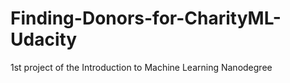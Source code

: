 # Finding-Donors-for-CharityML-Udacity
1st project of the Introduction to Machine Learning Nanodegree
